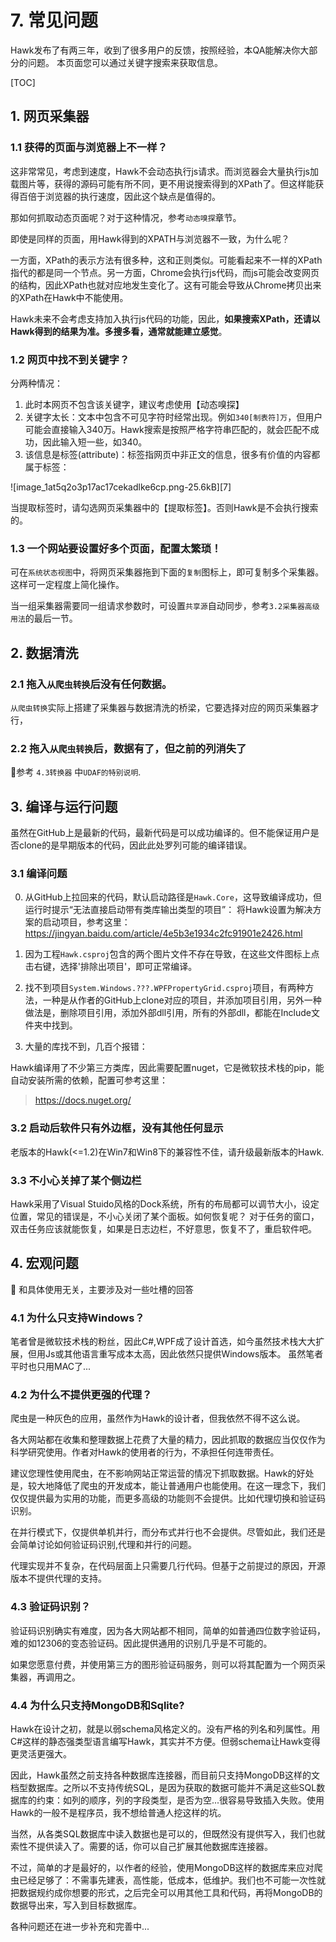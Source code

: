
# 7. 常见问题

Hawk发布了有两三年，收到了很多用户的反馈，按照经验，本QA能解决你大部分的问题。
本页面您可以通过关键字搜索来获取信息。

[TOC]
## 1. 网页采集器

### 1.1 获得的页面与浏览器上不一样？

这非常常见，考虑到速度，Hawk不会动态执行js请求。而浏览器会大量执行js加载图片等，获得的源码可能有所不同，更不用说搜索得到的XPath了。但这样能获得百倍于浏览器的执行速度，因此这个缺点是值得的。

那如何抓取动态页面呢？对于这种情况，参考`动态嗅探`章节。

即使是同样的页面，用Hawk得到的XPATH与浏览器不一致，为什么呢？

一方面，XPath的表示方法有很多种，这和正则类似。可能看起来不一样的XPath指代的都是同一个节点。另一方面，Chrome会执行js代码，而js可能会改变网页的结构，因此XPath也就对应地发生变化了。这有可能会导致从Chrome拷贝出来的XPath在Hawk中不能使用。

Hawk未来不会考虑支持加入执行js代码的功能，因此，**如果搜索XPath，还请以Hawk得到的结果为准。多搜多看，通常就能建立感觉**。

### 1.2 网页中找不到关键字？

分两种情况：
1. 此时本网页不包含该关键字，建议考虑使用【动态嗅探】
2. 关键字太长：文本中包含不可见字符时经常出现。例如`340[制表符]万`，但用户可能会直接输入340万。Hawk搜索是按照严格字符串匹配的，就会匹配不成功，因此输入短一些，如340。
3. 该信息是标签(attribute)：标签指网页中非正文的信息，很多有价值的内容都属于标签：

![image_1at5q2o3p17ac17cekadlke6cp.png-25.6kB][7]

当提取标签时，请勾选网页采集器中的【提取标签】。否则Hawk是不会执行搜索的。

### 1.3 一个网站要设置好多个页面，配置太繁琐！

可在`系统状态视图`中，将网页采集器拖到下面的`复制`图标上，即可复制多个采集器。这样可一定程度上简化操作。

当一组采集器需要同一组请求参数时，可设置`共享源`自动同步，参考`3.2采集器高级用法`的最后一节。


##  2. 数据清洗

### 2.1 拖入`从爬虫转换`后没有任何数据。

`从爬虫转换`实际上搭建了采集器与数据清洗的桥梁，它要选择对应的网页采集器才行，

### 2.2 拖入`从爬虫转换`后，数据有了，但之前的列消失了

参考 `4.3转换器` 中`UDAF的特别说明`.

## 3. 编译与运行问题

虽然在GitHub上是最新的代码，最新代码是可以成功编译的。但不能保证用户是否clone的是早期版本的代码，因此此处罗列可能的编译错误。

### 3.1 编译问题
0. 从GitHub上拉回来的代码，默认启动路径是`Hawk.Core`，这导致编译成功，但运行时提示“无法直接启动带有类库输出类型的项目”： 将Hawk设置为解决方案的启动项目，参考这里：https://jingyan.baidu.com/article/4e5b3e1934c2fc91901e2426.html


1. 因为工程`Hawk.csproj`包含的两个图片文件不存在导致，在这些文件图标上点击右键，选择'排除出项目'，即可正常编译。

2. 找不到项目`System.Windows.???.WPFPropertyGrid.csproj`项目，有两种方法，一种是从作者的GitHub上clone对应的项目，并添加项目引用，另外一种做法是，删除项目引用，添加外部dll引用，所有的外部dll，都能在Include文件夹中找到。

4. 大量的库找不到，几百个报错：

Hawk编译用了不少第三方类库，因此需要配置nuget，它是微软技术栈的pip，能自动安装所需的依赖，配置可参考这里：
> https://docs.nuget.org/


### 3.2 启动后软件只有外边框，没有其他任何显示

老版本的Hawk(<=1.2)在Win7和Win8下的兼容性不佳，请升级最新版本的Hawk.

### 3.3  不小心关掉了某个侧边栏

Hawk采用了Visual Stuido风格的Dock系统，所有的布局都可以调节大小，设定位置，常见的错误是，不小心关闭了某个面板。如何恢复呢？ 对于任务的窗口，双击任务应该就能恢复，如果是日志边栏，不好意思，恢复不了，重启软件吧。

## 4. 宏观问题

和具体使用无关，主要涉及对一些吐槽的回答

### 4.1 为什么只支持Windows？

笔者曾是微软技术栈的粉丝，因此C#,WPF成了设计首选，如今虽然技术栈大大扩展，但用Js或其他语言重写成本太高，因此依然只提供Windows版本。 虽然笔者平时也只用MAC了...

### 4.2 为什么不提供更强的代理？
 
爬虫是一种灰色的应用，虽然作为Hawk的设计者，但我依然不得不这么说。

各大网站都在收集和整理数据上花费了大量的精力，因此抓取的数据应当仅仅作为科学研究使用。作者对Hawk的使用者的行为，不承担任何连带责任。

建议您理性使用爬虫，在不影响网站正常运营的情况下抓取数据。Hawk的好处是，较大地降低了爬虫的开发成本，能让普通用户也能使用。在这一理念下，我们仅仅提供最为实用的功能，而更多高级的功能则不会提供。比如代理切换和验证码识别。

在并行模式下，仅提供单机并行，而分布式并行也不会提供。尽管如此，我们还是会简单讨论如何验证码识别,代理和并行的问题。

代理实现并不复杂，在代码层面上只需要几行代码。但基于之前提过的原因，开源版本不提供代理的支持。


### 4.3 验证码识别？

验证码识别确实有难度，因为各大网站都不相同，简单的如普通四位数字验证码，难的如12306的变态验证码。因此提供通用的识别几乎是不可能的。

如果您愿意付费，并使用第三方的图形验证码服务，则可以将其配置为一个网页采集器，再调用之。

### 4.4 为什么只支持MongoDB和Sqlite?

Hawk在设计之初，就是以弱schema风格定义的。没有严格的列名和列属性。用C#这样的静态强类型语言编写Hawk，其实并不方便。但弱schema让Hawk变得更灵活更强大。

因此，Hawk虽然之前支持各种数据库连接器，而目前只支持MongoDB这样的文档型数据库。之所以不支持传统SQL，是因为获取的数据可能并不满足这些SQL数据库的约束：如列的顺序，列的字段类型，是否为空...很容易导致插入失败。使用Hawk的一般不是程序员，我不想给普通人挖这样的坑。


当然，从各类SQL数据库中读入数据也是可以的，但既然没有提供写入，我们也就索性不提供读入了。需要的话，你可以自己扩展其他数据库连接器。

不过，简单的才是最好的，以作者的经验，使用MongoDB这样的数据库来应对爬虫已经足够了：不需事先建表，高性能，低成本，低维护。我们也不可能一次性就把数据规约成你想要的形式，之后完全可以用其他工具和代码，再将MongoDB的数据导出来，写入到目标数据库。


各种问题还在进一步补充和完善中...


